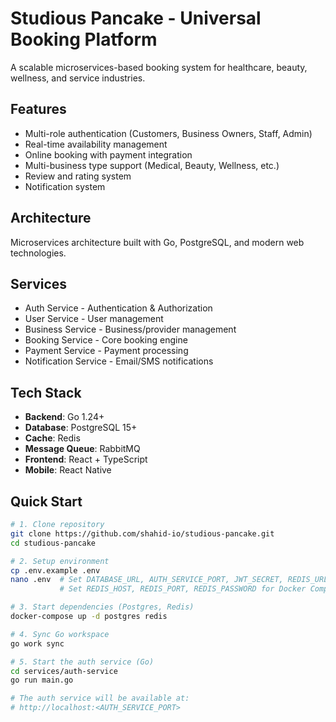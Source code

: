 # Studious Pancake - Universal Booking Platform

A scalable microservices-based booking system for healthcare, beauty, wellness, and service industries.

## Features

- Multi-role authentication (Customers, Business Owners, Staff, Admin)
- Real-time availability management
- Online booking with payment integration
- Multi-business type support (Medical, Beauty, Wellness, etc.)
- Review and rating system
- Notification system

## Architecture

Microservices architecture built with Go, PostgreSQL, and modern web technologies.

## Services

- Auth Service - Authentication & Authorization
- User Service - User management
- Business Service - Business/provider management
- Booking Service - Core booking engine
- Payment Service - Payment processing
- Notification Service - Email/SMS notifications

## Tech Stack

- **Backend**: Go 1.24+
- **Database**: PostgreSQL 15+
- **Cache**: Redis
- **Message Queue**: RabbitMQ
- **Frontend**: React + TypeScript
- **Mobile**: React Native

## Quick Start

```bash
# 1. Clone repository
git clone https://github.com/shahid-io/studious-pancake.git
cd studious-pancake

# 2. Setup environment
cp .env.example .env
nano .env  # Set DATABASE_URL, AUTH_SERVICE_PORT, JWT_SECRET, REDIS_URL for Go services
           # Set REDIS_HOST, REDIS_PORT, REDIS_PASSWORD for Docker Compose

# 3. Start dependencies (Postgres, Redis)
docker-compose up -d postgres redis

# 4. Sync Go workspace
go work sync

# 5. Start the auth service (Go)
cd services/auth-service
go run main.go

# The auth service will be available at:
# http://localhost:<AUTH_SERVICE_PORT>
```
